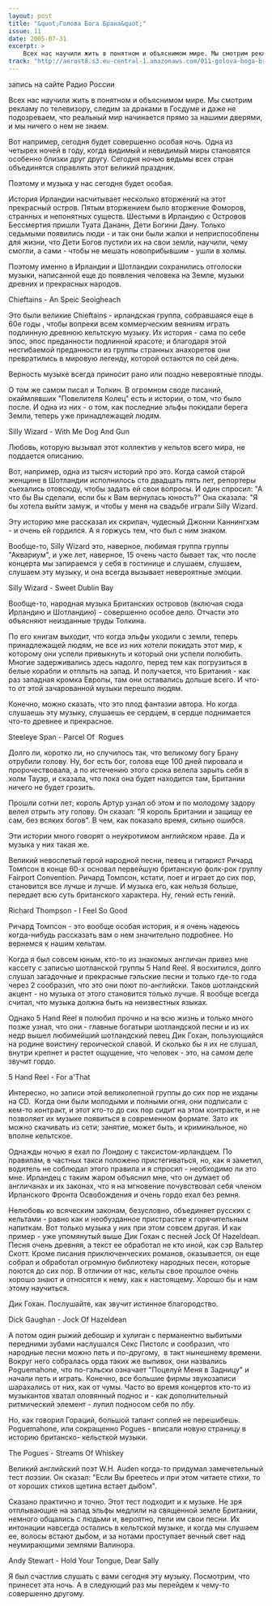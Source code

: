 ```yaml
---
layout: post
title: "&quot;Голова Бога Брана&quot;"
issue: 11
date: 2005-07-31
excerpt: >
    Всех нас научили жить в понятном и объяснимом мире. Мы смотрим рекламу по телевизору, следим за драками в Госдуме и даже не подозреваем, что реальный мир начинается прямо за нашими дверями, и мы ничего о нем не знаем.
track: "http://aerost8.s3.eu-central-1.amazonaws.com/011-golova-boga-brana.mp3"
---
```


запись на сайте Радио России

Всех нас научили жить в понятном и объяснимом мире. Мы смотрим рекламу по телевизору, следим за драками в Госдуме и даже не подозреваем, что реальный мир начинается прямо за нашими дверями, и мы ничего о нем не знаем.

Вот например, сегодня будет совершенно особая ночь. Одна из четырех ночей в году, когда видимый и невидимый миры становятся особенно близки друг другу. Сегодня ночью ведьмы всех стран объединятся справлять этот великий праздник.

Поэтому и музыка у нас сегодня будет особая.

История Ирландии насчитывает несколько вторжений на этот прекрасный остров. Пятым вторжением было вторжение Фоморов, странных и непонятных существ. Шестыми в Ирландию с Островов Бессмертия пришли Туата Дананн, Дети Богини Дану. Только седьмыми появились люди - и так они были жалки и неприспособлены для жизни, что Дети Богов пустили их на свои земли, научили, чему смогли, а сами - чтобы не мешать новоприбывшим - ушли в холмы.

Поэтому именно в Ирландии и Шотландии сохранились отголоски музыки, написанной еще до появления человека на Земле, музыки древних и прекрасных народов.

Chieftains - An Speic Seoigheach

Это были великие Chieftains - ирландская группа, собравшаяся еще в 60е годы , чтобы вопреки всем коммерческим веяниям играть подлинную древнюю кельтскую музыку. Их история - сама по себе эпос, эпос преданности подлинной красоте; и благодаря этой несгибаемой преданности из группы странных анахоретов они превратились в мировую легенду, которой остаются по сей день.

Верность музыке всегда приносит рано или поздно невероятные плоды.

О том же самом писал и Толкин. В огромном своде писаний, окаймлявших "Повелителя Колец" есть и истории, о том, что было после. И одна из них - о том, как последние эльфы покидали берега Земли, теперь уже принадлежащей людям.

Silly Wizard - With Me Dog And Gun

Любовь, которую вызывал этот коллектив у кельтов всего мира, не поддается описанию.

Вот, например, одна из тысяч историй про это. Когда самой старой женщине в Шотландии исполнилось сто двадцать пять лет, репортеры сьехались отовсюду, чтобы задать ей свои вопросы. И один спросил: "А что бы Вы сделали, если бы к Вам вернулась юность?" Она сказала: "Я бы хотела выйти замуж, и чтобы у меня на свадьбе играли Silly Wizard.

Эту историю мне рассказал их скрипач, чудесный Джонни Каннингхэм - и очень ей гордился. А я горжусь тем, что был с ним знаком.

Вообще-то, Silly Wizard это, наверное, любимая группа группы "Аквариум", и уже лет, наверное, 15 очень часто бывает так, что после концерта мы запираемся у себя в гостинице и слушаем, слушаем, слушаем эту музыку, и она всегда вызывает невероятные эмоции.

Silly Wizard - Sweet Dublin Bay

Вообще-то, народная музыка Британских островов (включая сюда Ирландию и Шотландию) - совершенно особое дело. Отчасти это объясняют неизданные труды Толкина.

По его книгам выходит, что когда эльфы уходили с земли, теперь принадлежащей людям, не все из них хотели покидать этот мир, к которому они успели привыкнуть и который они успели полюбить. Многие задерживались здесь надолго, перед тем как погрузиться в белые корабли и отплыть на запад. И получается, что Британия - как раз западная кромка Европы, там они оставались дольше всего. И что-то от этой зачарованной музыки перешло людям.

Конечно, можно сказать, что это плод фантазии автора. Но когда слушаешь эту музыку, слушаешь ее сердцем, в сердце поднимается что-то древнее и прекрасное.

Steeleye Span - Parcel Of  Rogues

Долго ли, коротко ли, но случилось так, что великому богу Брану отрубили голову. Ну, бог есть бог, голова еще 100 дней пировала и пророчествовала, а по истечению этого срока велела зарыть себя в холм Тауэр, и сказала, что пока она будет находится там, Британии ничего не будет грозить.

Прошли сотни лет; король Артур узнал об этом и по молодому задору велел отрыть эту голову. Он сказал: "Я король Британии и защищу ее сам, без всяких богов". В чем, как показало время, сильно ошибся.

Эти истории много говорят о неукротимом английском нраве. Да и музыка у них такая же.

Великий невоспетый герой народной песни, певец и гитарист Ричард Томпсон в конце 60-х основал первейшую британскую фолк-рок группу Fairport Convention. Ричард Томпсон, кстати, поет и играет до сих пор, становится все лучше и лучше. И музыка его, как нельзя больше, передает всю суть британского характера. Ну, гений есть гений.

Richard Thompson - I Feel So Good

Ричард Томпсон - это вообще особая история, и я очень надеюсь когда-нибудь рассказать вам о нем значительно подробнее. Но вернемся к нашим кельтам.

Когда я был совсем юным, кто-то из знакомых англичан привез мне кассету с записью шотланской группы 5 Hand Reel. Я восхитился, долго слушал загадочные и прекрасные гэльские песни и только где-то года через 2 сообразил, что это они поют по-английски. Таков шотландский акцент - но музыка от этого становится только лучше. Я вообще всегда считал, что музыка должна быть на неизвестных языках.

Однако 5 Hand Reel я полюбил прочно и на всю жизнь и только много позже узнал, что они - главные богатыри шотландской песни и из их недр вышел любимейший шотландский певец Дик Гохан, пользующийся на родине воистину героической славой. И сколько бы я их не слушал, внутри крепнет и растет ощущение, что человек - это, на самом деле звучит гордо.

5 Hand Reel - For a'That

Интересно, но записи этой великолепной группы до сих пор не изданы на CD.  Когда они были молодыми и полными огня, они подписали с кем-то контракт, и этот кто-то до сих пор сидит на этом контракте, и не позволяет их музыке появиться в современном формате. Зато их можно скачивать из сети; занятие, может быть, и криминальное, но вполне кельтское.

Однажды ночью я ехал по Лондону с таксистом-ирландцем. По правилам, в частных такси положено пристегиваться, но, как я заметил, водитель не соблюдал этого правила и я спросил - необходимо ли это мне. Ирландец с таким жаром объяснил мне, что он думает об англичанах и их законах, что я на мгновение почувствовал себя членом Ирланского Фронта Освобождения и очень гордо ехал без ремня.

Нелюбовь ко всяческим законам, безусловно, объединяет русских с кельтами - равно как и необузданное пристрастие к горячительным напиткам. Вот только музыка у них при этом совсем другая. И как пример - уже упомянутый выше Дик Гохан с песней Jock Of Hazeldean. Песня очень древняя, а текст ее обработал не кто иной, как сэр Вальтер Скотт. Кроме писания приключенческих романов, оказывается, он еще собрал и обработал огромную библиотеку народных песен, которые поются до сих пор. В отличии от нас, кельты свое прошлое очень хорошо знают и относятся к нему, как к настоящему. Хорошо бы и нам этому научиться.

Дик Гохан. Послушайте, как звучит истинное благородство.

Dick Gaughan - Jock Of Hazeldean

А потом один рыжий дебошир и хулиган с перманентно выбитыми передними зубами наслушался Секс Пистолс и сообразил, что народные песни можно петь и по-другому,  в такт нынешнему времени. Вокруг него собралась орда таких же выпивох, они назвались Poguemahone, что по-гэльски означает "Поцелуй Меня в Задницу" и начали петь и играть. Конечно, все большие фирмы звукозаписи шарахались от них, как от чумы. Часто во время концертов кто-то из музыкантов хватал оловянный поднос и - как дополнительный ритмический элемент - лупил подносом себя по лбу.

Но, как говорил Гораций, большой талант соплей не перешибешь. Poguemahone, или сокращенно Pogues - вписали новую страницу в историю британско- кельсткой музыки.

The Pogues - Streams Of Whiskey

Великий английский поэт W.H. Auden когда-то придумал замечетельный тест поэзии. Он сказал: "Если Вы бреетесь и при этом читаете стихи, то от хороших стихов щетина встает дыбом".

Сказано практично и точно. Этот тест подходит и к музыке. Не зря отплывающие на запад эльфы медлили на священной земле Британии, немного общались с людьми и, вероятно, пели им свои песни. Их интонации навсегда остались в кельтской музыке, и когда мы слушаем ее, волосы встают дыбом, и за нотами проступает вечный свет над неумирающими землями Валинора.

Andy Stewart - Hold Your Tongue, Dear Sally

Я был счастлив слушать с вами сегодня эту музыку. Посмотрим, что принесет эта ночь. А в следующий раз мы перейдем к чему-то совершенно другому.
